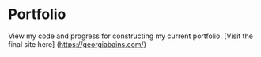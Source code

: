 # Portfolio

View my code and progress for constructing my current portfolio. [Visit the final site here] (https://georgiabains.com/)
